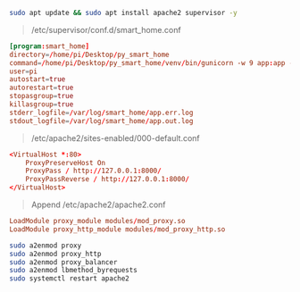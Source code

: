 ```bash
sudo apt update && sudo apt install apache2 supervisor -y
```

> /etc/supervisor/conf.d/smart_home.conf
```conf
[program:smart_home]
directory=/home/pi/Desktop/py_smart_home       
command=/home/pi/Desktop/py_smart_home/venv/bin/gunicorn -w 9 app:app --timeout 18000
user=pi
autostart=true
autorestart=true
stopasgroup=true
killasgroup=true
stderr_logfile=/var/log/smart_home/app.err.log
stdout_logfile=/var/log/smart_home/app.out.log
```
> /etc/apache2/sites-enabled/000-default.conf
```conf
<VirtualHost *:80>
	ProxyPreserveHost On
	ProxyPass / http://127.0.0.1:8000/
	ProxyPassReverse / http://127.0.0.1:8000/
</VirtualHost>
```

> Append /etc/apache2/apache2.conf
```conf
LoadModule proxy_module modules/mod_proxy.so
LoadModule proxy_http_module modules/mod_proxy_http.so
```

```bash
sudo a2enmod proxy
sudo a2enmod proxy_http
sudo a2enmod proxy_balancer
sudo a2enmod lbmethod_byrequests
sudo systemctl restart apache2
```
